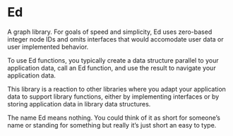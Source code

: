 Ed
==

A graph library.  For goals of speed and simplicity, Ed uses zero-based
integer node IDs and omits interfaces that would accomodate user data or
user implemented behavior.

To use Ed functions, you typically create a data structure parallel
to your application data, call an Ed function, and use the result to
navigate your application data.

This library is a reaction to other libraries where you adapt your application
data to support library functions, either by implementing interfaces or by
storing application data in library data structures.

The name Ed means nothing.  You could think of it as short for someone’s
name or standing for something but really it’s just short an easy to type.
